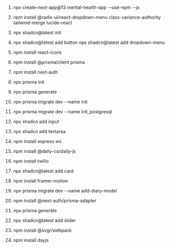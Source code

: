 1. npx create-next-app@13 mental-health-app --use-npm --js

2. npm install @radix-ui/react-dropdown-menu class-variance-authority tailwind-merge lucide-react

3. npx shadcn@latest init

4. npx shadcn@latest add button
   npx shadcn@latest add dropdown-menu
5. npm install react-icons

6. npm install @prisma/client prisma
7. npm install next-auth
8. npx prisma init

9. npx prisma generate
10. npx prisma migrate dev --name init

11. npx prisma migrate dev --name init_postgresql

12. npx shadcn add input

13. npx shadcn add textarea

14. npm install express ws

15. npm install @daily-co/daily-js

16. npm install twilio

17. npx shadcn@latest add card

18. npm install framer-motion

19. npx prisma migrate dev --name add-diary-model

20. npm install @next-auth/prisma-adapter

21. npx prisma generate

22. npx shadcn@latest add slider

23. npm install @svgr/webpack

24. npm install dayjs
